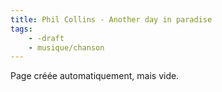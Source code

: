 ```yaml
---
title: Phil Collins - Another day in paradise
tags:
    - -draft
    - musique/chanson
---
```


Page créée automatiquement, mais vide.
